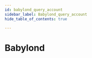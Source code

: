 ```yaml
---
id: babylond_query_account
sidebar_label: Babylond_query_account
hide_table_of_contents: true

---
```


# Babylond